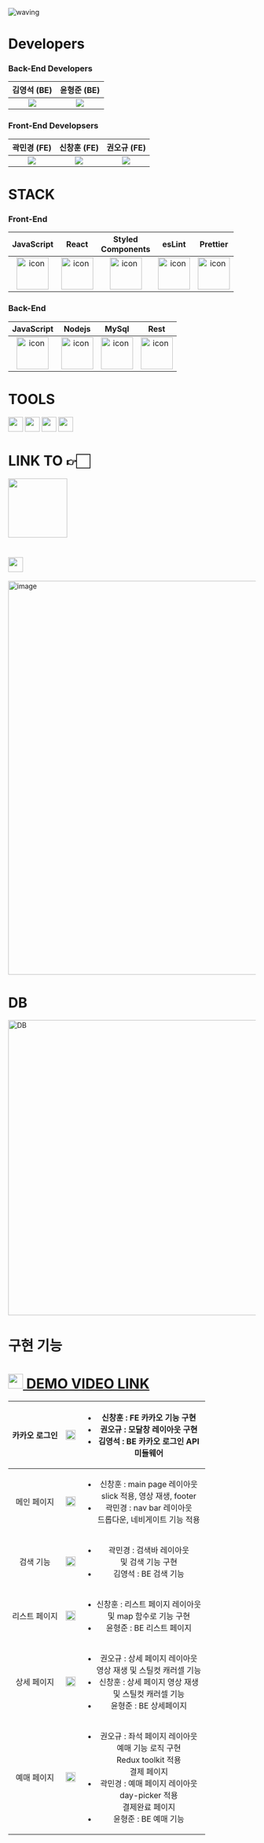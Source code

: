 
![waving](https://capsule-render.vercel.app/api?type=waving&width=150%&height=200&fontAlignY=40&text=🎞BE1RUN&color=gradient)

#  Developers 

### Back-End Developers 
| 김영석 (BE) | 윤형준 (BE)|
| :--: | :--: |
| [<img src="https://img.shields.io/badge/GitHub-181717?style=for-the-badge&logo=GitHub&logoColor=white"/>](https://github.com/yyeongseok) | [<img src="https://img.shields.io/badge/GitHub-181717?style=for-the-badge&logo=GitHub&logoColor=white"/>](https://github.com/hysy9255) |

### Front-End Developsers
| 곽민경 (FE)| 신창훈 (FE)| 권오규 (FE)|
| :--: | :--: | :--: |
| [<img src="https://img.shields.io/badge/GitHub-181717?style=for-the-badge&logo=GitHub&logoColor=white"/>](https://github.com/mikio999) | [<img src="https://img.shields.io/badge/GitHub-181717?style=for-the-badge&logo=GitHub&logoColor=white"/>](https://github.com/Godspear88) | [<img src="https://img.shields.io/badge/GitHub-181717?style=for-the-badge&logo=GitHub&logoColor=white"/>](https://github.com/Oh9yu) |

# STACK

### Front-End
|JavaScript|React|Styled <br/> Components|esLint|Prettier|
| :--: | :--: | :--: | :--: | :--: |
| <img src="https://techstack-generator.vercel.app/js-icon.svg" alt="icon" width="65" height="65" /> | <img src="https://techstack-generator.vercel.app/react-icon.svg" alt="icon" width="65" height="65" /> | <img src="https://styled-components.com/logo.png" alt="icon" width="65" height="65" /> | <img src="https://techstack-generator.vercel.app/eslint-icon.svg" alt="icon" width="65" height="65" /> | <img src="https://techstack-generator.vercel.app/prettier-icon.svg" alt="icon" width="65" height="65" /> |

### Back-End

|JavaScript|Nodejs|MySql|Rest|
| :--: | :--: | :--: | :--: |
| <img src="https://techstack-generator.vercel.app/js-icon.svg" alt="icon" width="65" height="65" /> | <img src="https://techstack-generator.vercel.app/nginx-icon.svg" alt="icon" width="65" height="65" /> | <img src="https://techstack-generator.vercel.app/mysql-icon.svg" alt="icon" width="65" height="65" /> | <img src="https://techstack-generator.vercel.app/restapi-icon.svg" alt="icon" width="65" height="65" /> |

# TOOLS

<div>
<img height=30 src="https://img.shields.io/badge/Git-F05032?style=flat&logo=Git&logoColor=white"/>
<img height=30 src="https://img.shields.io/badge/GitHub-181717?style=flat&logo=GitHub&logoColor=white"/>
<img height=30 src="https://img.shields.io/badge/Slack-4A154B?style=flat&logo=Slack&logoColor=white"/>
<img height=30 src="https://img.shields.io/badge/VSCode-007ACC?style=flat&logo=Visual Studio Code&logoColor=white"/>
  
</div>


# LINK TO 👉🏻

<div>
<!-- 노션 링크 -->
<a href='https://terrific-sulfur-0da.notion.site/Be1run-BMT-Big-Movie-Teatro-a5a2d5afac5549b186a4bcf7954e7e73'><img width=120 src="https://img.shields.io/badge/Notion-000000?style=flat&logo=Notion&logoColor=white"/></a>
</div>

# <img height=30 src="https://img.shields.io/badge/Trello-0052CC?style=flat&logo=Trello&logoColor=white" />

<img width="800" alt="image" src="https://user-images.githubusercontent.com/117628412/211187156-02722522-8b04-4b26-aff2-2cad1940cfdb.png">


</br>

# DB

<img width="600" alt="DB" src="https://user-images.githubusercontent.com/117628412/211188024-5495a20f-5a9c-4d61-90ec-db4b9db05e95.png">

# 구현 기능

# <a href='https://drive.google.com/file/d/1fgwpEu5IgjQX7lrjAShAf01ENlRPfQrH/view?usp=sharing'><img width=30 src="https://user-images.githubusercontent.com/117628412/211185276-d5178cc8-f2bf-4845-8ad9-d2cb158c5f12.png"> DEMO VIDEO LINK </a>


| 카카오 로그인 | <img width=100% src=https://user-images.githubusercontent.com/117628412/210952354-b237da6c-c12f-45fe-8e0a-f10adc60ecf3.gif> | <ul><li>신창훈 : FE 카카오 기능 구현</li><li>권오규 : 모달창 레이아웃 구현</li><li>김영석 : BE 카카오 로그인 API <br/> 미들웨어 </li><ul> |
| :--: | :--: | :--: |
| 메인 페이지  | <img width=100% src=https://user-images.githubusercontent.com/117628412/210951924-56f35569-ab91-49e6-8b75-505b550f3a65.gif> | <ul><li>신창훈 : main page 레이아웃 <br/> slick 적용, 영상 재생, footer</li> <li>곽민경 : nav bar 레이아웃  <br/> 드롭다운, 네비게이트 기능 적용</li><ul> |
| 검색 기능 | <img width=100% src=https://user-images.githubusercontent.com/117628412/211188852-37163b85-9a34-4473-a2c9-92ee75a3a8ad.gif> | <ul><li>곽민경 : 검색바 레이아웃 <br/> 및 검색 기능 구현</li><li>김영석 : BE 검색 기능</li><ul> |
| 리스트 페이지 | <img width=100% src=https://user-images.githubusercontent.com/117628412/210951929-64417843-3293-417a-99be-76ed613fc82c.gif> | <ul><li>신창훈 : 리스트 페이지 레이아웃 <br/>및 map 함수로 기능 구현</li><li>윤형준 : BE 리스트 페이지</li><ul> |
| 상세 페이지 | <img width=100% src="https://user-images.githubusercontent.com/117628412/210951666-68158454-2337-4adf-a93a-631a851b5908.gif"> | <ul><li>권오규 : 상세 페이지 레이아웃 <br/> 영상 재생 및 스틸컷 캐러셀 기능</li> <li>신창훈 : 상세 페이지 영상 재생 <br/>및 스틸컷 캐러셀 기능</li><li>윤형준 : BE 상세페이지</li><ul> |
| 예매 페이지  | <img width=100% src=https://user-images.githubusercontent.com/117628412/210952089-8725e9c6-502b-4cc1-917b-b45ac2f5294b.gif> | <ul><li>권오규 : 좌석 페이지 레이아웃 <br/> 예매 기능 로직 구현 <br/> Redux toolkit 적용 <br/> 결제 페이지</li><li>곽민경 : 예매 페이지 레이아웃 <br/> day-picker 적용 <br/> 결제완료 페이지</li><li>윤형준 : BE 예매 기능</li><ul> |
  
<!--<img width=100% src="https://user-images.githubusercontent.com/117628412/210950321-ba700d68-3268-4c24-b65b-8cf87b64befb.gif">-->
 

